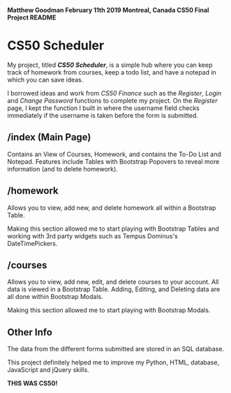 **Matthew Goodman
February 11th 2019
Montreal, Canada
CS50 Final Project README**

# CS50 Scheduler

My project, titled ***CS50 Scheduler***, is a simple hub where you can keep track of homework from courses, keep a todo list, and have a notepad in which you can save ideas.

I borrowed ideas and work from *CS50 Finance* such as the *Register*, *Login* and *Change Password* functions to complete my project. On the *Register* page, I kept the function I built in where the username field checks immediately if the username is taken before the form is submitted.

## /index (Main Page)

Contains an View of Courses, Homework, and contains the To-Do List and Notepad. Features include Tables with Bootstrap Popovers to reveal more information (and to delete homework).

## /homework
Allows you to view, add new, and delete homework all within a Bootstrap Table.

Making this section allowed me to start playing with Bootstrap Tables and working with 3rd party widgets such as Tempus Dominus's DateTimePickers.

## /courses
Allows you to view, add new, edit, and delete courses to your account. All data is viewed in a Bootstrap Table. Adding, Editing, and Deleting data are all done within Bootstrap Modals.

Making this section allowed me to start playing with Bootstrap Modals.

## Other Info
The data from the different forms submitted are stored in an SQL database.

This project definitely helped me to improve my Python, HTML, database, JavaScript and jQuery skills.

**THIS WAS CS50!**

